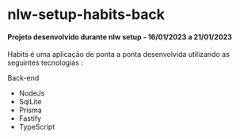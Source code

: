 # nlw-setup-habits-back

#### Projeto desenvolvido durante nlw setup - 16/01/2023 a 21/01/2023

Habits é uma aplicação de ponta a ponta desenvolvida utilizando as seguintes tecnologias :

Back-end

* NodeJs
* SqlLite
* Prisma
* Fastify
* TypeScript

